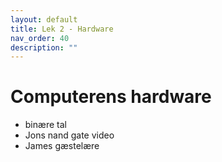 ```yaml
---
layout: default
title: Lek 2 - Hardware 
nav_order: 40
description: ""
---
```

# Computerens hardware

* binære tal
* Jons nand gate video
* James gæstelære


